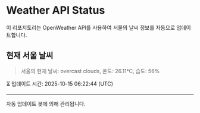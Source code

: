 
# Weather API Status

이 리포지토리는 OpenWeather API를 사용하여 서울의 날씨 정보를 자동으로 업데이트합니다.

## 현재 서울 날씨
> 서울의 현재 날씨: overcast clouds, 온도: 26.11°C, 습도: 56%

⏳ 업데이트 시간: 2025-10-15 06:22:44 (UTC)

---
자동 업데이트 봇에 의해 관리됩니다.
